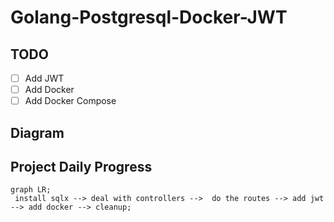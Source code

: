 # Golang-Postgresql-Docker-JWT

## TODO
- [ ] Add JWT
- [ ] Add Docker
- [ ] Add Docker Compose

## Diagram
## Project Daily Progress
```mermaid
graph LR;
 install sqlx --> deal with controllers -->  do the routes --> add jwt --> add docker --> cleanup;
```